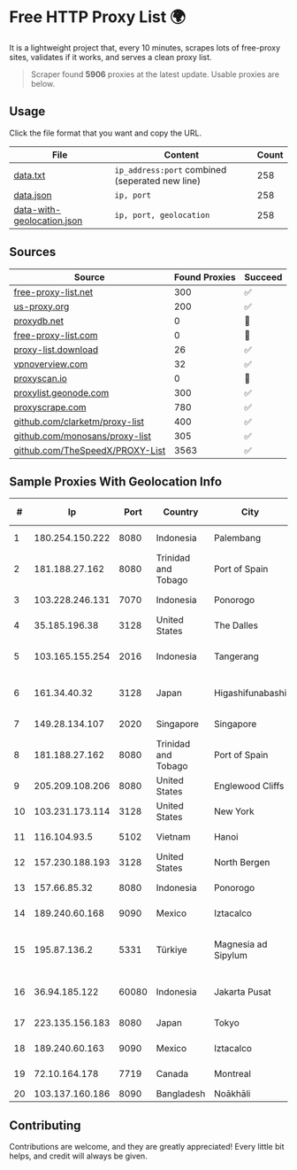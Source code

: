 
# Free HTTP Proxy List 🌍

It is a lightweight project that, every 10 minutes, scrapes lots of free-proxy sites, validates if it works, and serves a clean proxy list.


> Scraper found **5906** proxies at the latest update. Usable proxies are below.

## Usage

Click the file format that you want and copy the URL.


|File|Content|Count|
|----|-------|-----|
|[data.txt](https://raw.githubusercontent.com/themiralay/Proxy-List-World/master/data.txt)|`ip_address:port` combined (seperated new line)|258|
|[data.json](https://raw.githubusercontent.com/themiralay/Proxy-List-World/master/data.json)|`ip, port`|258|
|[data-with-geolocation.json](https://raw.githubusercontent.com/themiralay/Proxy-List-World/master/data-with-geolocation.json)|`ip, port, geolocation`|258|

## Sources

|Source|Found Proxies|Succeed|
|------|-------------|-------|
|[free-proxy-list.net](https://free-proxy-list.net)|300|✅|
|[us-proxy.org](https://www.us-proxy.org)|200|✅|
|[proxydb.net](http://proxydb.net)|0|🚫|
|[free-proxy-list.com](https://free-proxy-list.com/?page=&port=&type%5B%5D=http&type%5B%5D=https&up_time=0&search=Search)|0|🚫|
|[proxy-list.download](https://www.proxy-list.download/HTTP)|26|✅|
|[vpnoverview.com](https://vpnoverview.com/privacy/anonymous-browsing/free-proxy-servers)|32|✅|
|[proxyscan.io](https://www.proxyscan.io)|0|🚫|
|[proxylist.geonode.com](https://proxylist.geonode.com/api/proxy-list?limit=300&page=1&sort_by=lastChecked&sort_type=desc&protocols=http,https)|300|✅|
|[proxyscrape.com](https://api.proxyscrape.com/v2/?request=displayproxies&protocol=http&timeout=10000&country=all&ssl=all&anonymity=all)|780|✅|
|[github.com/clarketm/proxy-list](https://raw.githubusercontent.com/clarketm/proxy-list/master/proxy-list-raw.txt)|400|✅|
|[github.com/monosans/proxy-list](https://raw.githubusercontent.com/monosans/proxy-list/main/proxies/http.txt)|305|✅|
|[github.com/TheSpeedX/PROXY-List](https://raw.githubusercontent.com/TheSpeedX/PROXY-List/master/http.txt)|3563|✅|


## Sample Proxies With Geolocation Info

|#|Ip|Port|Country|City|Internet Service Provider|
|-|--|----|-------|----|-------------------------|
|1|180.254.150.222|8080|Indonesia|Palembang|PT. TELKOM INDONESIA|
|2|181.188.27.162|8080|Trinidad and Tobago|Port of Spain|Columbus Communications Trinidad Limited.|
|3|103.228.246.131|7070|Indonesia|Ponorogo|PT Giga Patra Multimedia|
|4|35.185.196.38|3128|United States|The Dalles|Google LLC|
|5|103.165.155.254|2016|Indonesia|Tangerang|PT Jaringan Keluarga Bersama|
|6|161.34.40.32|3128|Japan|Higashifunabashi|NTT PC Communications, Inc.|
|7|149.28.134.107|2020|Singapore|Singapore|The Constant Company|
|8|181.188.27.162|8080|Trinidad and Tobago|Port of Spain|Columbus Communications Trinidad Limited.|
|9|205.209.108.206|8080|United States|Englewood Cliffs|Interserver, Inc|
|10|103.231.173.114|3128|United States|New York|Netsec Limited|
|11|116.104.93.5|5102|Vietnam|Hanoi|Viettel Corporation|
|12|157.230.188.193|3128|United States|North Bergen|DigitalOcean, LLC|
|13|157.66.85.32|8080|Indonesia|Ponorogo|PT. Menaksopal Link Nusantara|
|14|189.240.60.168|9090|Mexico|Iztacalco|Uninet S.A. de C.V.|
|15|195.87.136.2|5331|Türkiye|Magnesia ad Sipylum|Vodafone NET Iletisim Hizmetleri Anonim Sirketi|
|16|36.94.185.122|60080|Indonesia|Jakarta Pusat|PT. Telekomunikasi Indonesia|
|17|223.135.156.183|8080|Japan|Tokyo|So-net Corporation|
|18|189.240.60.163|9090|Mexico|Iztacalco|Uninet S.A. de C.V.|
|19|72.10.164.178|7719|Canada|Montreal|GloboTech Communications|
|20|103.137.160.186|8090|Bangladesh|Noākhāli|Top Network|



## Contributing

Contributions are welcome, and they are greatly appreciated! Every
little bit helps, and credit will always be given.

